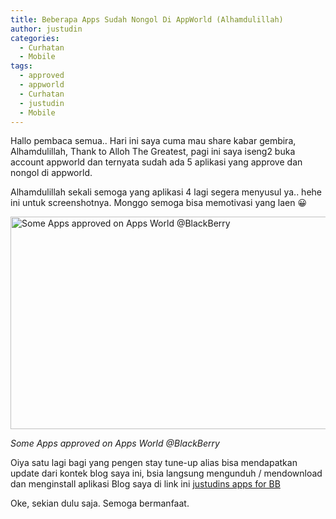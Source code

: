 ```yaml
---
title: Beberapa Apps Sudah Nongol Di AppWorld (Alhamdulillah)
author: justudin
categories:
  - Curhatan
  - Mobile
tags:
  - approved
  - appworld
  - Curhatan
  - justudin
  - Mobile
---
```

Hallo pembaca semua.. Hari ini saya cuma mau share kabar gembira, Alhamdulillah, Thank to Alloh The Greatest, pagi ini saya iseng2 buka account appworld dan ternyata sudah ada 5 aplikasi yang approve dan nongol di appworld.

Alhamdulillah sekali semoga yang aplikasi 4 lagi segera menyusul ya.. hehe ini untuk screenshotnya. Monggo semoga bisa memotivasi yang laen 😀

[<img class="size-large wp-image-88" alt="Some Apps approved on Apps World @BlackBerry" src="https://justudin.com/files/uploads/2013/01/blackberryappworld.png?w=625" width="625" height="340" srcset="https://justudin.com/files/uploads/2013/01/blackberryappworld-300x163.png 300w, https://justudin.com/files/uploads/2013/01/blackberryappworld-768x418.png 768w, https://justudin.com/files/uploads/2013/01/blackberryappworld-1024x558.png 1024w, https://justudin.com/files/uploads/2013/01/blackberryappworld-1200x654.png 1200w, https://justudin.com/files/uploads/2013/01/blackberryappworld.png 1366w" sizes="(max-width: 625px) 100vw, 625px" />](https://justudin.com/files/uploads/2013/01/blackberryappworld.png)

*Some Apps approved on Apps World @BlackBerry*



Oiya satu lagi bagi yang pengen stay tune-up alias bisa mendapatkan update dari kontek blog saya ini, bsia langsung mengunduh / mendownload dan menginstall aplikasi Blog saya di link ini <a title="justudin apps" href="http://appworld.blackberry.com/webstore/content/22145432/?countrycode=ID" target="_blank">justudins apps for BB</a>

Oke, sekian dulu saja. Semoga bermanfaat.